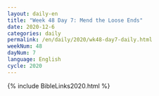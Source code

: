 ```yaml
---
layout: daily-en
title: "Week 48 Day 7: Mend the Loose Ends"
date: 2020-12-6 
categories: daily
permalink: /en/daily/2020/wk48-day7-daily.html
weekNum: 48
dayNum: 7
language: English
cycle: 2020
---
```

{% include BibleLinks2020.html %} 
